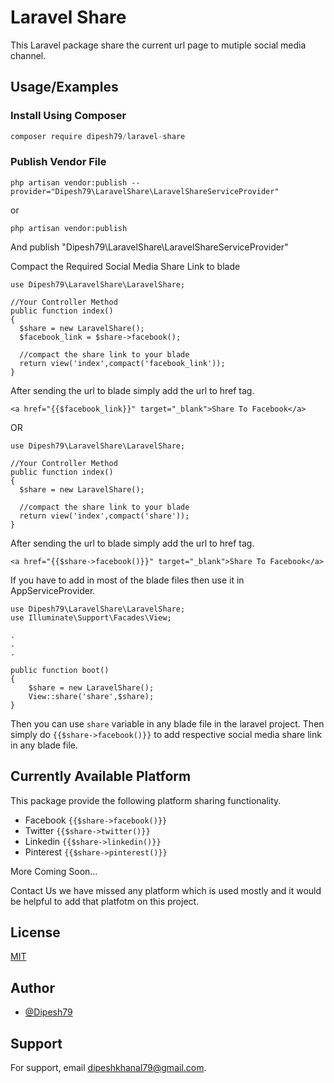 
# Laravel Share

This Laravel package share the current url page to mutiple social media channel.


## Usage/Examples
### Install Using Composer
```javascript
composer require dipesh79/laravel-share
```

### Publish Vendor File
```
php artisan vendor:publish --provider="Dipesh79\LaravelShare\LaravelShareServiceProvider"
```
or 
```
php artisan vendor:publish
```
And publish "Dipesh79\LaravelShare\LaravelShareServiceProvider"


Compact the Required Social Media Share Link to blade

```
use Dipesh79\LaravelShare\LaravelShare;

//Your Controller Method
public function index()
{
  $share = new LaravelShare();
  $facebook_link = $share->facebook();

  //compact the share link to your blade
  return view('index',compact('facebook_link'));
}

```

After sending the url to blade simply add the url to href tag.

```
<a href="{{$facebook_link}}" target="_blank">Share To Facebook</a>
```

OR

```
use Dipesh79\LaravelShare\LaravelShare;

//Your Controller Method
public function index()
{
  $share = new LaravelShare();
 
  //compact the share link to your blade
  return view('index',compact('share'));
}

```

After sending the url to blade simply add the url to href tag.

```
<a href="{{$share->facebook()}}" target="_blank">Share To Facebook</a>
```

If you have to add in most of the blade files then use it in AppServiceProvider.

```
use Dipesh79\LaravelShare\LaravelShare;
use Illuminate\Support\Facades\View;

.
.
.

public function boot()
{
    $share = new LaravelShare();
    View::share('share',$share);
}

```

Then you can use ```share``` variable in any blade file in the laravel project. Then simply do ```{{$share->facebook()}}``` to add respective social media share link in any blade file.
 

## Currently Available Platform

This package provide the following platform sharing functionality.

- Facebook
```{{$share->facebook()}}```
- Twitter
```{{$share->twitter()}}```
- Linkedin
```{{$share->linkedin()}}```
- Pinterest
```{{$share->pinterest()}}```

More Coming Soon...

Contact Us we have missed any platform which is used mostly and it would be helpful to add that platfotm on this project.


## License

[MIT](https://choosealicense.com/licenses/mit/)


## Author

- [@Dipesh79](https://www.github.com/Dipesh79)


## Support

For support, email dipeshkhanal79@gmail.com.

